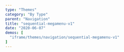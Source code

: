 ```yaml
---
type: "Themes"
category: "By Type"
parent: "Navigation"
title: "sequential-megamenu-v1"
date: "2020-06-07"
demos: [
  "iframe/themes/navigation/sequential-megamenu-v1"
]
---
```


